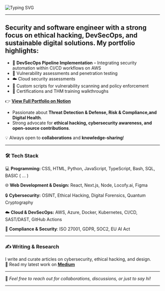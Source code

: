 ![Typing SVG](https://readme-typing-svg.herokuapp.com?font=Press+Start+2P&color=39FF14&multiline=true&width=800&height=60&lines=Hi,+I'm+Paul.;I+Design+and+Code!)

---

## Security and software engineer with a strong focus on ethical hacking, DevSecOps, and sustainable digital solutions. My portfolio highlights:

- 🔐 **DevSecOps Pipeline Implementation** – Integrating security automation within CI/CD workflows on AWS
- 🧪 Vulnerability assessments and penetration testing
- ☁️ Cloud security assessments 
- 🐞 Custom scripts for vulnerability scanning and policy enforcement
- 📜 Certifications and THM training walkthroughs

👉 **[View Full Portfolio on Notion](https://gigantic-television-7bb.notion.site/Portfolio-1192d1dfab5680388422dac459a44b2d)**
  
-  Passionate about **Threat Detection & Defense, Risk & Compliance,and Digital Health**.  
-  Strong advocate for **ethical hacking, cybersecurity awareness, and open-source contributions**.  

💡 Always open to **collaborations** and **knowledge-sharing**!  

---

### 🛠️ Tech Stack
💻 **Programming:** CSS, HTML, Python, JavaScript, TypeScript, Bash, SQL, BASIC ( ... ) 
 
🌐 **Web Development & Design:** React, Next.js, Node, Locofy.ai, Figma 

🔒 **Cybersecurity:** OSINT, Ethical Hacking, Digital Forensics, Quantum Cryptography

☁️ **Cloud & DevSecOps:** AWS, Azure, Docker, Kubernetes, CI/CD, SAST/DAST, GitHub Actions   

📜 **Compliance & Security**: ISO 27001, GDPR, SOC2, EU AI Act

---

### ✍️ Writing & Research
I write and curate articles on cybersecurity, ethical hacking, and design.   
📖 Read my latest work on <a href="https://medium.com/@Paulinhx" target="_blank" rel="noreferrer"><strong>Medium</strong></a>

---


💬 *Feel free to reach out for collaborations, discussions, or just to say hi!* 


_________________________________________________________________________________________________________________________________




